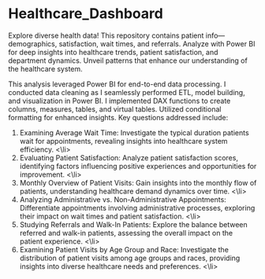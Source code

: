 # Healthcare_Dashboard
Explore diverse health data! This repository contains patient info—demographics, satisfaction, wait times, and referrals. Analyze with Power BI for deep insights into healthcare trends, patient satisfaction, and department dynamics. Unveil patterns that enhance our understanding of the healthcare system.

This analysis leveraged Power BI for end-to-end data processing. I conducted data cleaning as I seamlessly performed ETL, model building, and visualization in Power BI. I implemented DAX functions to create columns, measures, tables, and virtual tables. Utilized conditional formatting for enhanced insights. Key questions addressed include:

<ol>
  
  <li> Examining Average Wait Time: Investigate the typical duration patients wait for appointments, revealing insights into healthcare system efficiency.  <\li>
  
  <li> Evaluating Patient Satisfaction: Analyze patient satisfaction scores, identifying factors influencing positive experiences and opportunities for improvement. <\li>
  
  <li> Monthly Overview of Patient Visits: Gain insights into the monthly flow of patients, understanding healthcare demand dynamics over time. <\li>
  
  <li> Analyzing Administrative vs. Non-Administrative Appointments: Differentiate appointments involving administrative processes, exploring their impact on wait times and patient satisfaction. <\li>
  
  <li> Studying Referrals and Walk-In Patients: Explore the balance between referred and walk-in patients, assessing the overall impact on the patient experience. <\li>
  
  <li> Examining Patient Visits by Age Group and Race: Investigate the distribution of patient visits among age groups and races, providing insights into diverse healthcare needs and preferences. <\li>

<ol>
